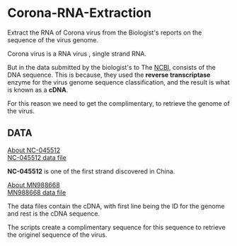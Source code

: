 # Corona-RNA-Extraction
Extract the RNA of Corona virus from the Biologist's reports on the sequence of the virus genome.

Corona virus is a RNA virus , single strand RNA.

But in the data submitted by the biologist's to The [NCBI](https://www.ncbi.nlm.nih.gov/), consists of the DNA sequence.
This is because, they used the **reverse transcriptase** enzyme for the virus genome sequence classification, and the result is what is known as a **cDNA**.

For this reason we need to get the complimentary, to retrieve the genome of the virus.

## DATA
[About NC-045512](https://www.ncbi.nlm.nih.gov/nuccore/NC_045512)   
[NC-045512 data file](https://www.ncbi.nlm.nih.gov/nuccore/NC_045512.2?report=fasta)

**NC-045512** is one of the first strand discovered in China.


[About MN988668](https://www.ncbi.nlm.nih.gov/nuccore/MN988668)   
[MN988668 data file](https://www.ncbi.nlm.nih.gov/nuccore/MN988668.1?report=fasta)

The data files contain the cDNA, with first line being the ID for the genome and rest is the cDNA sequence.

The scripts create a complimentary sequence for this sequence to retrieve the originel sequence of the virus.
